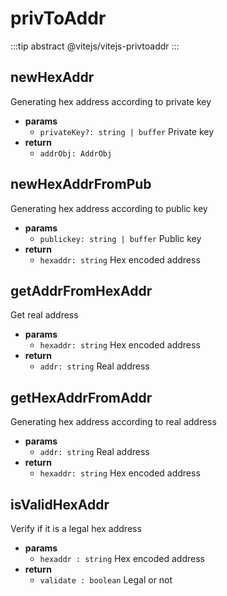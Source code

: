 
# privToAddr

:::tip abstract
@vitejs/vitejs-privtoaddr
:::

## newHexAddr
Generating hex address according to private key

- **params**
  - `privateKey?: string | buffer` Private key
- **return**
  - `addrObj: AddrObj`

## newHexAddrFromPub
Generating hex address according to public key

- **params**
  - `publickey: string | buffer` Public key
- **return**
  - `hexaddr: string` Hex encoded address

## getAddrFromHexAddr
Get real address

- **params**
  - `hexaddr: string` Hex encoded address
- **return**
  - `addr: string` Real address

## getHexAddrFromAddr
Generating hex address according to real address

- **params**
  - `addr: string` Real address
- **return**
  - `hexaddr: string` Hex encoded address

## isValidHexAddr
Verify if it is a legal hex address

- **params**
  - `hexaddr : string` Hex encoded address
- **return**
  - `validate : boolean` Legal or not
